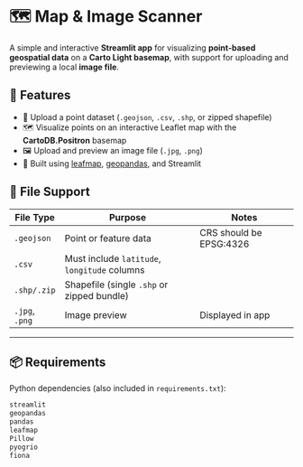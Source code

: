 # 🗺️ Map & Image Scanner

A simple and interactive **Streamlit app** for visualizing **point-based geospatial data** on a **Carto Light basemap**, with support for uploading and previewing a local **image file**.

## 🚀 Features

- 📍 Upload a point dataset (`.geojson`, `.csv`, `.shp`, or zipped shapefile)
- 🗺️ Visualize points on an interactive Leaflet map with the **CartoDB.Positron** basemap
- 🖼️ Upload and preview an image file (`.jpg`, `.png`)
- 🧭 Built using [leafmap](https://leafmap.org), [geopandas](https://geopandas.org), and Streamlit

## 📂 File Support

| File Type | Purpose              | Notes |
|-----------|----------------------|-------|
| `.geojson` | Point or feature data | CRS should be EPSG:4326 |
| `.csv`     | Must include `latitude`, `longitude` columns |
| `.shp/.zip`| Shapefile (single `.shp` or zipped bundle) |
| `.jpg`, `.png` | Image preview         | Displayed in app |

---

## 📦 Requirements

Python dependencies (also included in `requirements.txt`):

```bash
streamlit
geopandas
pandas
leafmap
Pillow
pyogrio
fiona
